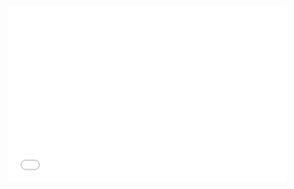 <iframe width="100%" height="315" src=“qgsweb/index.html“ frameborder="0" allowfullscreen=""></iframe>
